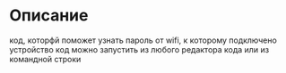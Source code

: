 # Описание
код, которфй поможет узнать пароль от wifi, к которому подключено устройство
код можно запустить из любого редактора кода или из командной строки

